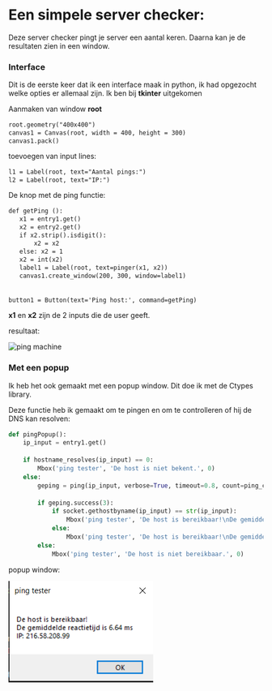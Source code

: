 
# Een simpele server checker:
Deze server checker pingt je server een aantal keren. Daarna kan je de resultaten zien in een window.

### Interface
Dit is de eerste keer dat ik een interface maak in python, ik had opgezocht welke opties er allemaal zijn. Ik ben bij **tkinter** uitgekomen

Aanmaken van window **root** 
 ```
 root.geometry("400x400")
 canvas1 = Canvas(root, width = 400, height = 300)
 canvas1.pack()
 ```
 toevoegen van input lines:
 ```
 l1 = Label(root, text="Aantal pings:")
 l2 = Label(root, text="IP:")
 ```
 
 De knop met de ping functie:
 ```
 def getPing ():
    x1 = entry1.get()
    x2 = entry2.get()
    if x2.strip().isdigit():
        x2 = x2
    else: x2 = 1
    x2 = int(x2)
    label1 = Label(root, text=pinger(x1, x2))
    canvas1.create_window(200, 300, window=label1)


button1 = Button(text='Ping host:', command=getPing)
 ```
 **x1** en **x2** zijn de 2 inputs die de user geeft.
 
resultaat:

![ping machine](https://user-images.githubusercontent.com/73792386/113689972-306e6200-96cb-11eb-8165-bcce9da6b475.PNG)

### Met een popup

Ik heb het ook gemaakt met een popup window. Dit doe ik met de Ctypes library.

Deze functie heb ik gemaakt om te pingen en om te controlleren of hij de DNS kan resolven:

```Python
def pingPopup():
    ip_input = entry1.get()

    if hostname_resolves(ip_input) == 0:
        Mbox('ping tester', 'De host is niet bekent.', 0)
    else:
        geping = ping(ip_input, verbose=True, timeout=0.8, count=ping_count, df=True)

        if geping.success(3):
            if socket.gethostbyname(ip_input) == str(ip_input):
                Mbox('ping tester', 'De host is bereikbaar!\nDe gemiddelde reactietijd is ' + str(geping.rtt_avg_ms) + " ms", 0)
            else:
                Mbox('ping tester', 'De host is bereikbaar!\nDe gemiddelde reactietijd is ' + str(geping.rtt_avg_ms) + " ms\nIP: " + socket.gethostbyname(ip_input), 0)
        else:
            Mbox('ping tester', 'De host is niet bereikbaar.', 0)
```
popup window:


![ping machine](https://raw.githubusercontent.com/larsbabs/sem-2/main/Oefen-Challenges/Server%20ping/google%20ping.PNG)
